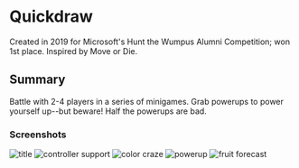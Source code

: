 # Quickdraw
Created in 2019 for Microsoft's Hunt the Wumpus Alumni Competition; won 1st place. Inspired by Move or Die.
## Summary
Battle with 2-4 players in a series of minigames. Grab powerups to power yourself up--but beware! Half the powerups are bad.
### Screenshots
![title](https://github.com/SparklyRainbows/QuickDraw/blob/master/Screenshots/Menu.png)
![controller support](https://github.com/SparklyRainbows/QuickDraw/blob/master/Screenshots/ControllerSupport.png)
![color craze](https://github.com/SparklyRainbows/QuickDraw/blob/master/Screenshots/ColorCraze.png)
![powerup](https://github.com/SparklyRainbows/QuickDraw/blob/master/Screenshots/Powerup.png)
![fruit forecast](https://github.com/SparklyRainbows/QuickDraw/blob/master/Screenshots/FruitForecast.png)
